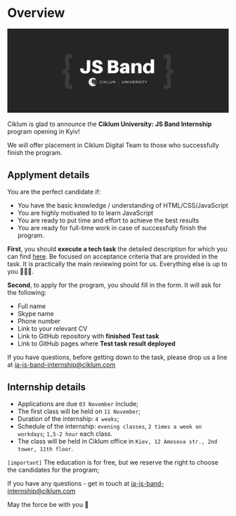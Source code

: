 # Overview

![alt text](./assets/images/js-band-cover.png)

Ciklum is glad to announce the **Ciklum University: JS Band Internship** program opening in Kyiv!

We will offer placement in Ciklum Digital Team to those who successfully finish the program.

## Applyment details
 
You are the perfect candidate if:
- You have the basic knowledge / understanding of HTML/CSS/JavaScript
- You are highly motivated to to learn JavaScript
- You are ready to put time and effort to achieve the best results
- You are ready for full-time work in case of successfully finish the program.


**First**, you should **execute a tech task** the detailed description for which you can find [here](https://ciklum-digital.github.io/internship/#/pages/task). Be focused on acceptance criteria that are provided in the task. It is practically the main reviewing point for us. Everything else is up to you 👨🏻‍🔬.
 
**Second**, to apply for the program, you should fill in the form. It will ask for the following:
- Full name
- Skype name
- Phone number
- Link to your relevant CV
- Link to GitHub repository with **finished Test task**
- Link to GitHub pages where **Test task result deployed**
 
If you have questions, before getting down to the task, please drop us a line at ia-js-band-internship@ciklum.com

## Internship details
- Applications are due `03 November` include;
- The first class will be held on `11 November`;
- Duration of the internship: `4 weeks`;
- Schedule of the internship: `evening classes`, `2 times a week on workdays`; `1,5-2 hour` each class.
- The class will be held in Ciklum office in `Kiev, 12 Amosova str., 2nd tower, 11th floor`.

`[important]` The education is for free, but we reserve the right to choose the candidates for the program;
 
If you have any questions - get in touch at ia-js-band-internship@ciklum.com
 
May the force be with you 🙌

 
